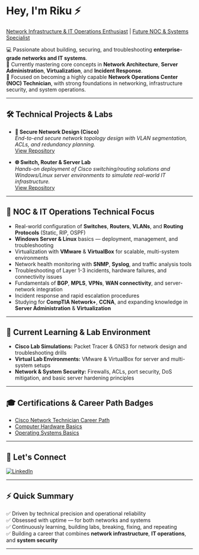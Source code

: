 # Hey, I'm Riku ⚡  
[Network Infrastructure & IT Operations Enthusiast](https://github.com/CyberSickoexe) | [Future NOC & Systems Specialist](https://www.linkedin.com/in/riku-32ab26265/)

💻 Passionate about building, securing, and troubleshooting **enterprise-grade networks and IT systems**.  
🔧 Currently mastering core concepts in **Network Architecture**, **Server Administration**, **Virtualization**, and **Incident Response**.  
🚀 Focused on becoming a highly capable **Network Operations Center (NOC) Technician**, with strong foundations in networking, infrastructure security, and system operations.

---

## 🛠️ Technical Projects & Labs

- **🔐 Secure Network Design (Cisco)**  
  *End-to-end secure network topology design with VLAN segmentation, ACLs, and redundancy planning.*  
  [View Repository](https://github.com/CyberSickoexe/secure-network-design-cisco)

- **🌐 Switch, Router & Server Lab**  
  *Hands-on deployment of Cisco switching/routing solutions and Windows/Linux server environments to simulate real-world IT infrastructure.*  
  [View Repository](https://github.com/CyberSickoexe/switch-router-network)

---

## 📡 NOC & IT Operations Technical Focus

- Real-world configuration of **Switches**, **Routers**, **VLANs**, and **Routing Protocols** (Static, RIP, OSPF)  
- **Windows Server & Linux** basics — deployment, management, and troubleshooting  
- Virtualization with **VMware** & **VirtualBox** for scalable, multi-system environments  
- Network health monitoring with **SNMP**, **Syslog**, and traffic analysis tools  
- Troubleshooting of Layer 1-3 incidents, hardware failures, and connectivity issues  
- Fundamentals of **BGP**, **MPLS**, **VPNs**, **WAN connectivity**, and server-network integration  
- Incident response and rapid escalation procedures  
- Studying for **CompTIA Network+**, **CCNA**, and expanding knowledge in **Server Administration** & **Virtualization**

---

## 🧠 Current Learning & Lab Environment

- **Cisco Lab Simulations:** Packet Tracer & GNS3 for network design and troubleshooting drills  
- **Virtual Lab Environments:** VMware & VirtualBox for server and multi-system setups  
- **Network & System Security:** Firewalls, ACLs, port security, DoS mitigation, and basic server hardening principles  

---

## 🎓 Certifications & Career Path Badges

- [Cisco Network Technician Career Path](https://www.credly.com/badges/299c4338-0330-40df-9fa2-e7ddf78a31ab)  
- [Computer Hardware Basics](https://www.credly.com/badges/f5861fe0-b307-4cdd-b021-88198adc3d07)  
- [Operating Systems Basics](https://www.credly.com/badges/f116ff8a-bcba-466b-a53b-a4211e7ae44f)  

---

## 🤝 Let's Connect

[![LinkedIn](https://img.shields.io/badge/LinkedIn-Connect-blue?style=flat&logo=linkedin)](https://www.linkedin.com/in/riku-32ab26265/)

---

## ⚡ Quick Summary

✅ Driven by technical precision and operational reliability  
✅ Obsessed with uptime — for both networks and systems  
✅ Continuously learning, building labs, breaking, fixing, and repeating  
✅ Building a career that combines **network infrastructure**, **IT operations**, and **system security**  

---
